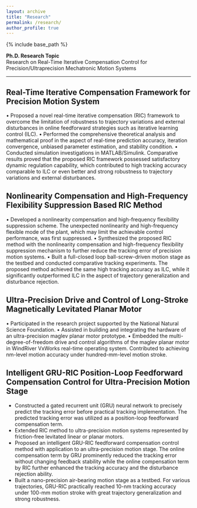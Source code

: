 ```yaml
---
layout: archive
title: "Research"
permalink: /research/
author_profile: true
---
```


{% include base_path %}

**Ph.D. Research Topic**   
Research on Real-Time Iterative Compensation Control for Precision/Ultraprecision Mechatronic Motion Systems

-----

Real-Time Iterative Compensation Framework for Precision Motion System
-----
• Proposed a novel real-time iterative compensation (RIC) framework to overcome the limitation of robustness to trajectory variations and external disturbances in online feedforward strategies such as iterative learning control (ILC).
• Performed the comprehensive theoretical analysis and mathematical proof in the aspect of real-time prediction accuracy, iteration convergence, unbiased parameter estimation, and stability condition.
• Conducted simulation investigations in MATLAB/Simulink. Comparative results proved that the proposed RIC framework possessed satisfactory dynamic regulation capability, which contributed to high tracking accuracy comparable to ILC or even better and strong robustness to trajectory variations and external disturbances.

Nonlinearity Compensation and High-Frequency Flexibility Suppression Based RIC Method
-----
• Developed a nonlinearity compensation and high-frequency flexibility suppression scheme. The unexpected nonlinearity and high-frequency flexible mode of the plant, which may limit the achievable control performance, was first suppressed.
• Synthesized the proposed RIC method with the nonlinearity compensation and high-frequency flexibility suppression mechanism to further reduce the tracking error of precision motion systems.
• Built a full-closed loop ball-screw-driven motion stage as the testbed and conducted comparative tracking experiments. The proposed method achieved the same high tracking accuracy as ILC, while it significantly outperformed ILC in the aspect of trajectory generalization and disturbance rejection.

Ultra-Precision Drive and Control of Long-Stroke Magnetically Levitated Planar Motor
-----
• Participated in the research project supported by the National Natural Science Foundation.
• Assisted in building and integrating the hardware of an ultra-precision maglev planar motor prototype.
• Embedded the multi-degree-of-freedom drive and control algorithms of the maglev planar motor in WindRiver VxWorks real-time operating system. Contributed to achieving nm-level motion accuracy under hundred-mm-level motion stroke.

Intelligent GRU-RIC Position-Loop Feedforward Compensation Control for Ultra-Precision Motion Stage
-----
- Constructed a gated recurrent unit (GRU) neural network to precisely predict the tracking error before practical tracking implementation. The predicted tracking error was utilized as a position-loop feedforward compensation term.
- Extended RIC method to ultra-precision motion systems represented by friction-free levitated linear or planar motors.
- Proposed an intelligent GRU-RIC feedforward compensation control method with application to an ultra-precision motion stage. The online compensation term by GRU prominently reduced the tracking error without changing feedback stability while the online compensation term by RIC further enhanced the tracking accuracy and the disturbance rejection ability.
- Built a nano-precision air-bearing motion stage as a testbed. For various trajectories, GRU-RIC practically reached 10-nm tracking accuracy under 100-mm motion stroke with great trajectory generalization and strong robustness.
